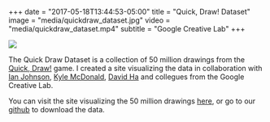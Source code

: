 +++
date = "2017-05-18T13:44:53-05:00"
title = "Quick, Draw! Dataset"
image = "media/quickdraw_dataset.jpg"
video = "media/quickdraw_dataset.mp4"
subtitle = "Google Creative Lab"
+++

![](/work/quickdraw_dataset/Quick_Draw_Sharing_Image.jpg)

The Quick Draw Dataset is a collection of 50 million drawings from the [Quick, Draw!](/work/quick-draw) game. I created a site visualizing the data in collaboration with [Ian Johnson](http://enjalot.github.io/), [Kyle McDonald](http://www.kylemcdonald.net/), [David Ha](https://twitter.com/hardmaru) and collegues from the Google Creative Lab.

You can visit the site visualizing the 50 million drawings [here](https://quickdraw.withgoogle.com/data), or go to our [github](https://github.com/googlecreativelab/quickdraw-dataset) to download the data.
